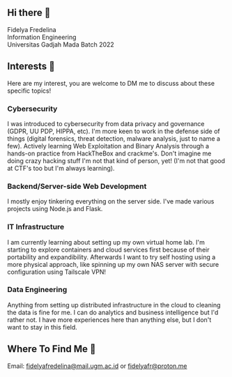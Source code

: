 ## Hi there 👋
Fidelya Fredelina \
Information Engineering \
Universitas Gadjah Mada Batch 2022

## Interests 🤯
Here are my interest, you are welcome to DM me to discuss about these specific topics!

### Cybersecurity
I was introduced to cybersecurity from data privacy and governance (GDPR, UU PDP, HIPPA, etc). I'm more keen to work in the defense side of things (digital forensics, threat detection, malware analysis, just to name a few). Actively learning Web Exploitation and Binary Analysis through a hands-on practice from HackTheBox and crackme's. Don't imagine me doing crazy hacking stuff I'm not that kind of person, yet! (I'm not that good at CTF's too but I'm always learning).

### Backend/Server-side Web Development
I mostly enjoy tinkering everything on the server side. I've made various projects using Node.js and Flask. 

### IT Infrastructure
I am currently learning about setting up my own virtual home lab. I'm starting to explore containers and cloud services first because of their portability and expandibility. Afterwards I want to try self hosting using a more physical approach, like spinning up my own NAS server with secure configuration using Tailscale VPN!

### Data Engineering
Anything from setting up distributed infrastructure in the cloud to cleaning the data is fine for me. I can do analytics and business intelligence but I'd rather not. I have more experiences here than anything else, but I don't want to stay in this field. 

## Where To Find Me 🤔
Email: fidelyafredelina@mail.ugm.ac.id or fidelyafr@proton.me 
